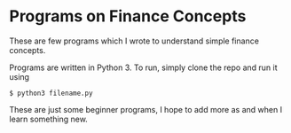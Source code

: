# Programs on Finance Concepts
These are few programs which I wrote to understand simple finance concepts.

Programs are written in Python 3. To run, simply clone the repo and run it using 
```
$ python3 filename.py
```

These are just some beginner programs, I hope to add more as and when I learn something new.
